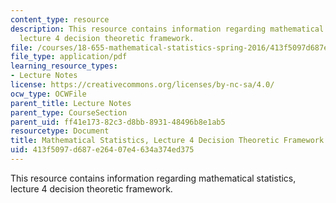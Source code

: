 ```yaml
---
content_type: resource
description: This resource contains information regarding mathematical statistics,
  lecture 4 decision theoretic framework.
file: /courses/18-655-mathematical-statistics-spring-2016/413f5097d687e26407e4634a374ed375_MIT18_655S16_LecNote4.pdf
file_type: application/pdf
learning_resource_types:
- Lecture Notes
license: https://creativecommons.org/licenses/by-nc-sa/4.0/
ocw_type: OCWFile
parent_title: Lecture Notes
parent_type: CourseSection
parent_uid: ff41e173-82c3-d8bb-8931-48496b8e1ab5
resourcetype: Document
title: Mathematical Statistics, Lecture 4 Decision Theoretic Framework
uid: 413f5097-d687-e264-07e4-634a374ed375
---
```

This resource contains information regarding mathematical statistics, lecture 4 decision theoretic framework.
